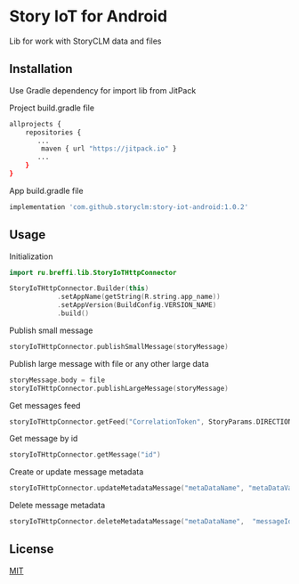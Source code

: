 # Story IoT for Android

Lib for work with StoryCLM data and files

## Installation

Use Gradle dependency for import lib from JitPack

Project build.gradle file

```bash
allprojects {
    repositories {
       ...
        maven { url "https://jitpack.io" }
       ...
    }
}
```

App build.gradle file

```bash
implementation 'com.github.storyclm:story-iot-android:1.0.2'
```

## Usage

Initialization
```kotlin
import ru.breffi.lib.StoryIoTHttpConnector

StoryIoTHttpConnector.Builder(this)
            .setAppName(getString(R.string.app_name))
            .setAppVersion(BuildConfig.VERSION_NAME)
            .build()
```

Publish small message
```kotlin
storyIoTHttpConnector.publishSmallMessage(storyMessage)
```

Publish large message with file or any other large data
```kotlin
storyMessage.body = file
storyIoTHttpConnector.publishLargeMessage(storyMessage)
```

Get messages feed
```kotlin
storyIoTHttpConnector.getFeed("CorrelationToken", StoryParams.DIRECTION_FORWARD, 10)
```

Get message by id
```kotlin
storyIoTHttpConnector.getMessage("id")
```

Create or update message metadata
```kotlin
storyIoTHttpConnector.updateMetadataMessage("metaDataName", "metaDataValue", "messageId")
```

Delete message metadata
```kotlin
storyIoTHttpConnector.deleteMetadataMessage("metaDataName",  "messageId")
```

## License
[MIT](https://choosealicense.com/licenses/mit/)